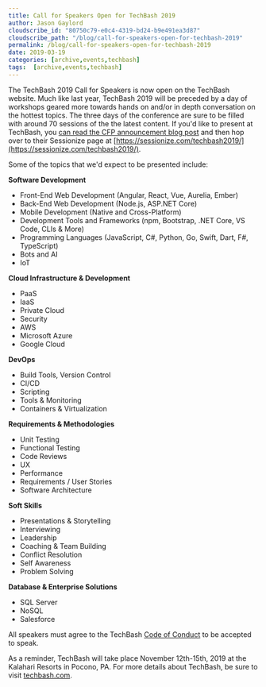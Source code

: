 ```yaml
---
title: Call for Speakers Open for TechBash 2019
author: Jason Gaylord
cloudscribe_id: "80750c79-e0c4-4319-bd24-b9e491ea3d87"
cloudscribe_path: "/blog/call-for-speakers-open-for-techbash-2019"
permalink: /blog/call-for-speakers-open-for-techbash-2019
date: 2019-03-19
categories: [archive,events,techbash]
tags:  [archive,events,techbash]
---
```


The TechBash 2019 Call for Speakers is now open on the TechBash website. Much like last year, TechBash 2019 will be preceded by a day of workshops geared more towards hands on and/or in depth conversation on the hottest topics. The three days of the conference are sure to be filled with around 70 sessions of the the latest content. If you'd like to present at TechBash, you [can read the CFP announcement blog post](https://jasong.us/tb19cfp) and then hop over to their Sessionize page at [https://sessionize.com/techbash2019/](https://sessionize.com/techbash2019/).

Some of the topics that we'd expect to be presented include:

__Software Development__
- Front-End Web Development (Angular, React, Vue, Aurelia, Ember) 
- Back-End Web Development (Node.js, ASP.NET Core) 
- Mobile Development (Native and Cross-Platform) 
- Development Tools and Frameworks (npm, Bootstrap, .NET Core, VS Code, CLIs & More) 
- Programming Languages (JavaScript, C#, Python, Go, Swift, Dart, F#, TypeScript) 
- Bots and AI 
- IoT 

__Cloud Infrastructure & Development__
- PaaS 
- IaaS 
- Private Cloud 
- Security 
- AWS 
- Microsoft Azure 
- Google Cloud 

__DevOps__
- Build Tools, Version Control 
- CI/CD 
- Scripting 
- Tools & Monitoring 
- Containers & Virtualization 

__Requirements & Methodologies__
- Unit Testing 
- Functional Testing 
- Code Reviews 
- UX 
- Performance 
- Requirements / User Stories 
- Software Architecture 

__Soft Skills__
- Presentations & Storytelling 
- Interviewing 
- Leadership 
- Coaching & Team Building 
- Conflict Resolution 
- Self Awareness 
- Problem Solving 

__Database & Enterprise Solutions__
- SQL Server 
- NoSQL 
- Salesforce 

All speakers must agree to the TechBash [Code of Conduct](https://jasong.us/tbcoc) to be accepted to speak.

As a reminder, TechBash will take place November 12th-15th, 2019 at the Kalahari Resorts in Pocono, PA. For more details about TechBash, be sure to visit [techbash.com](https://jasong.us/techbash). 